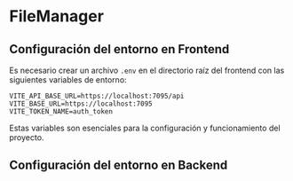 # FileManager

## Configuración del entorno en Frontend

Es necesario crear un archivo `.env` en el directorio raíz del frontend con las siguientes variables de entorno:

```
VITE_API_BASE_URL=https://localhost:7095/api
VITE_BASE_URL=https://localhost:7095
VITE_TOKEN_NAME=auth_token
```

Estas variables son esenciales para la configuración y funcionamiento del proyecto.

## Configuración del entorno en Backend
